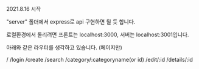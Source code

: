 2021.8.16 시작

"server" 폴더에서 express로 api 구현하면 될 듯 합니다.

로컬환경에서 돌리려면 
프론트는 localhost:3000, 서버는 localhost:3001입니다.

아래와 같은 라우터를 생각하고 있습니다. (페이지만)

/
/login
/create
/search
/category/:categoryname(or id)
/edit/:id
/details/:id
